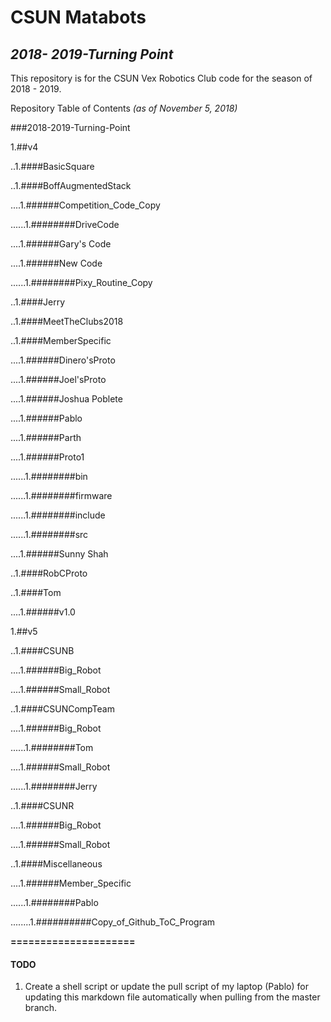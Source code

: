 # **CSUN Matabots**

## *2018- 2019-Turning Point*

This repository is for the CSUN Vex Robotics Club code for the season of 2018 - 2019.

Repository Table of Contents
*(as of November 5, 2018)*

###2018-2019-Turning-Point

1.##v4

..1.####BasicSquare

..1.####BoffAugmentedStack

....1.######Competition_Code_Copy

......1.########DriveCode

....1.######Gary's Code

....1.######New Code

......1.########Pixy_Routine_Copy

..1.####Jerry

..1.####MeetTheClubs2018

..1.####MemberSpecific

....1.######Dinero'sProto

....1.######Joel'sProto

....1.######Joshua Poblete

....1.######Pablo

....1.######Parth

....1.######Proto1

......1.########bin

......1.########firmware

......1.########include

......1.########src

....1.######Sunny Shah

..1.####RobCProto

..1.####Tom

....1.######v1.0

1.##v5

..1.####CSUNB

....1.######Big_Robot

....1.######Small_Robot

..1.####CSUNCompTeam

....1.######Big_Robot

......1.########Tom

....1.######Small_Robot

......1.########Jerry

..1.####CSUNR

....1.######Big_Robot

....1.######Small_Robot

..1.####Miscellaneous

....1.######Member_Specific

......1.########Pablo

........1.##########Copy_of_Github_ToC_Program

**=====================**
#### TODO

1. Create a shell script or update the pull script of my laptop (Pablo) for updating this markdown file automatically  when pulling from the master branch.

